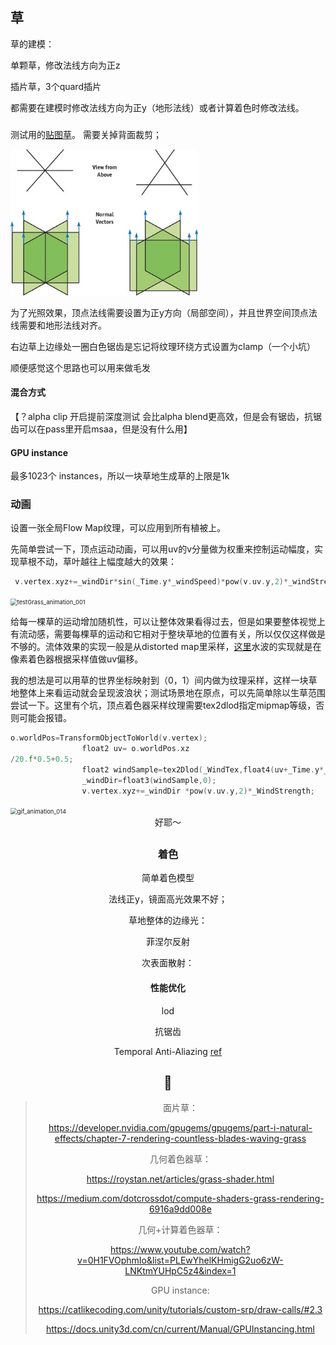 ## 草

草的建模：

单颗草，修改法线方向为正z

插片草，3个quard插片

都需要在建模时修改法线方向为正y（地形法线）或者计算着色时修改法线。

###   

测试用的[贴图草](https://learnopengl-cn.github.io/img/04/03/grass.png)。  需要关掉背面裁剪；

<img src="notes/grass/1.png" alt="1" style="zoom:75%;" />



为了光照效果，顶点法线需要设置为正y方向（局部空间），并且世界空间顶点法线需要和地形法线对齐。



右边草上边缘处一圈白色锯齿是忘记将纹理环绕方式设置为clamp（一个小坑）

顺便感觉这个思路也可以用来做毛发



#### 混合方式

【？alpha clip 开启提前深度测试 会比alpha blend更高效，但是会有锯齿，抗锯齿可以在pass里开启msaa，但是没有什么用】



#### GPU instance

最多1023个 instances，所以一块草地生成草的上限是1k



### 动画

设置一张全局Flow Map纹理，可以应用到所有植被上。

先简单尝试一下，顶点运动动画，可以用uv的v分量做为权重来控制运动幅度，实现草根不动，草叶越往上幅度越大的效果：

```c
 v.vertex.xyz+=_windDir*sin(_Time.y*_windSpeed)*pow(v.uv.y,2)*_windStrength;
```

<img src="notes/grass/testGrass_animation_001.gif" alt="testGrass_animation_001" style="zoom: 67%;" />

给每一棵草的运动增加随机性，可以让整体效果看得过去，但是如果要整体视觉上有流动感，需要每棵草的运动和它相对于整块草地的位置有关，所以仅仅这样做是不够的。流体效果的实现一般是从distorted map里采样，[这里](https://roystan.net/media/tutorials/WaterDistortion.png)水波的实现就是在像素着色器根据采样值做uv偏移。

我的想法是可以用草的世界坐标映射到（0，1）间内做为纹理采样，这样一块草地整体上来看运动就会呈现波浪状；测试场景地在原点，可以先简单除以生草范围尝试一下。这里有个坑，顶点着色器采样纹理需要tex2dlod指定mipmap等级，否则可能会报错。

```c
o.worldPos=TransformObjectToWorld(v.vertex); 
                float2 uv= o.worldPos.xz
/20.f*0.5+0.5;
                float2 windSample=tex2Dlod(_WindTex,float4(uv+_Time.y*_WindSpeed,0,0)).xy*2-1;
                _windDir=float3(windSample,0);  
                v.vertex.xyz+=_windDir *pow(v.uv.y,2)*_WindStrength;
```

<img src="notes/grass/gif_animation_014.gif" alt="gif_animation_014" style="zoom:67%;" />

<center>好耶～		




## 



### 着色



简单着色模型

法线正y，镜面高光效果不好；

草地整体的边缘光：

菲涅尔反射

次表面散射：



#### 性能优化

lod



抗锯齿

Temporal Anti-Aliazing [ref](https://zhuanlan.zhihu.com/p/138866533)



## 🌲

> 面片草：
>
> https://developer.nvidia.com/gpugems/gpugems/part-i-natural-effects/chapter-7-rendering-countless-blades-waving-grass
>
> 几何着色器草：
>
> https://roystan.net/articles/grass-shader.html
>
> https://medium.com/dotcrossdot/compute-shaders-grass-rendering-6916a9dd008e
>
> 几何+计算着色器草：
>
> https://www.youtube.com/watch?v=0H1FVOphmIo&list=PLEwYhelKHmigG2uo6zW-LNKtmYUHpC5z4&index=1
>
>  
>
> GPU instance:
>
> https://catlikecoding.com/unity/tutorials/custom-srp/draw-calls/#2.3
>
> https://docs.unity3d.com/cn/current/Manual/GPUInstancing.html